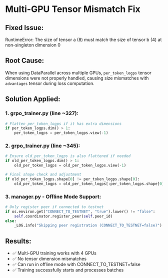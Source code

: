 # Multi-GPU Tensor Mismatch Fix

## Fixed Issue:
RuntimeError: The size of tensor a (8) must match the size of tensor b (4) at non-singleton dimension 0

## Root Cause:
When using DataParallel across multiple GPUs, `per_token_logps` tensor dimensions were not properly handled, causing size mismatches with `advantages` tensor during loss computation.

## Solution Applied:

### 1. grpo_trainer.py (line ~327):
```python
# Flatten per_token_logps if it has extra dimensions
if per_token_logps.dim() > 1:
    per_token_logps = per_token_logps.view(-1)
```

### 2. grpo_trainer.py (line ~345):
```python
# Ensure old_per_token_logps is also flattened if needed
if old_per_token_logps.dim() > 1:
    old_per_token_logps = old_per_token_logps.view(-1)

# Final shape check and adjustment
if old_per_token_logps.shape[0] != per_token_logps.shape[0]:
    old_per_token_logps = old_per_token_logps[:per_token_logps.shape[0]]
```

### 3. manager.py - Offline Mode Support:
```python
# Only register peer if connected to testnet
if os.environ.get("CONNECT_TO_TESTNET", "true").lower() != "false":
    self.coordinator.register_peer(self.peer_id)
else:
    _LOG.info("Skipping peer registration (CONNECT_TO_TESTNET=false)")
```

## Results:
- ✅ Multi-GPU training works with 4 GPUs
- ✅ No tensor dimension mismatches
- ✅ Can run in offline mode with CONNECT_TO_TESTNET=false
- ✅ Training successfully starts and processes batches